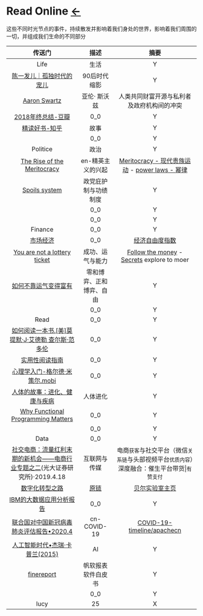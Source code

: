 # Read Online  [←](index.md)

这些不同时光节点的事件，持续散发并影响着我们身处的世界，影响着我们周围的一切，并组成我们生命的不同部分

| 传送门 | 描述 | 摘要 |
|:---:|:---:|:---:|
| Life | 生活 | Y |
| [陈一发儿｜孤独时代的宠儿](https://mp.weixin.qq.com/s?__biz=MzAxMTg0NzYzMg==&mid=2651515956&idx=1&sn=3dab2e8a3f24e35b5f18679c5ab2729f&chksm=80449e8bb733179d65ad47d837754fcb1929d52c1d1b678bd637007dbc39ee0f20518f404a63&mpshare=1&scene=1&srcid=0818cNbUmPxDsfeBKCH3R0Es&key=01cef8d7e5105324a7347ab85b0c19046c4d122052892b1db34f62db42d093a0ea9501a517e3082e53c82e57f0f1f6d6ffefcca23cf1cd63ae5670f8d161befc36b59655aea458647fbea684bc870e71&ascene=0&uin=MTg0NDczMTY4MQ%3D%3D&devicetype=iMac+MacBookAir6%2C1+OSX+OSX+10.10.5+build(14F2109)&version=12020810&nettype=WIFI&fontScale=100&pass_ticket=sSBHjazSJGsth72T2SsuU%2BhOcbt2tjmDf5%2FNqABNlbv5UB%2B19HGZmtycLFpRvNWV) | 90后时代缩影 | Y |
| [Aaron Swartz](https://github.com/AmbroseRen/stanford-cs183-notes/blob/master/docs/a/README.md) | 亚伦· 斯沃兹| 人类共同财富开源与私利者及政府机构间的冲突 |
| [2018年终总结-豆瓣](https://www.douban.com/gallery/topic/35090/) | 0_0 | Y |
| [精读好书-知乎](https://zhuanlan.zhihu.com/c_171297298) | 故事 | Y |
| []() | 0_0 | Y |
| Politice | 政治 | Y |
| [The Rise of the Meritocracy](https://en.wikipedia.org/wiki/The_Rise_of_the_Meritocracy) | en-精英主义的兴起 | [Meritocracy - 现代贵族运动](https://en.wikipedia.org/wiki/Meritocracy) - [power laws - 幂律](https://edgeperspectives.typepad.com/edge_perspectives/2007/05/the_power_of_po.html) |
| [Spoils system](https://en.wikipedia.org/wiki/Spoils_system) | 政党庇护制与功绩制度 | Y |
| []() | 0_0 | Y |
| []() | 0_0 | Y |
| Finance | 0_0 | Y |
| [市场经济](https://zh.wikipedia.org/wiki/%E5%B8%82%E5%9C%BA%E7%BB%8F%E6%B5%8E) | 0_0 | [经济自由度指数](https://zh.wikipedia.org/wiki/%E7%BB%8F%E6%B5%8E%E8%87%AA%E7%94%B1%E5%BA%A6%E6%8C%87%E6%95%B0) |
| [You are not a lottery ticket](https://github.com/AmbroseRen/stanford-cs183-notes/blob/master/docs/a/6.md) | 成功、运气与能力 | [Follow the money](https://github.com/AmbroseRen/stanford-cs183-notes/blob/master/docs/a/7.md) - [Secrets](https://github.com/AmbroseRen/stanford-cs183-notes/blob/master/docs/a/8.md) explore to moer |
| [如何不靠运气变得富有](https://github.com/taosue/how-to-get-rich-without-getting-lucky/blob/master/README.md) | 零和博弈、正和博弈、自由 | Y |
| []() | 0_0 | Y |
| Read | 0_0 | Y |
| [如何阅读一本书.[美]莫提默·J·艾德勒 查尔斯·范多伦](http://www.sssch.net/Admin/ckfinder/userfiles/files/shujixiazai/shujijijin/%E5%A6%82%E4%BD%95%E9%98%85%E8%AF%BB%E4%B8%80%E6%9C%AC%E4%B9%A6.pdf) | 0_0 | Y |
| [实用性阅读指南](http://ebookimg.lorefree.com/assets/file/2019/04/14/172140/%E5%AE%9E%E7%94%A8%E6%80%A7%E9%98%85%E8%AF%BB%E6%8C%87%E5%8D%97.pdf) | 0_0 | Y |
| [心理学入门-格尔德·米策尔.mobi](心理学入门-格尔德·米策尔.mobi) | 0_0 | Y |
| [人体的故事：进化、健康与疾病](https://cdn.jsdelivr.net/gh/AmbroseRen/Picture@master/book/History/%E4%BA%BA%E4%BD%93%E7%9A%84%E6%95%85%E4%BA%8B%20%E8%BF%9B%E5%8C%96%20%E5%81%A5%E5%BA%B7%E4%B8%8E%E7%96%BE%E7%97%85.pdf) | 人体进化 | Y |
| [Why Functional Programming Matters](https://www.cs.kent.ac.uk/people/staff/dat/miranda/whyfp90.pdf) | 0_0 | Y |
| []() | 0_0 | Y |
| Data | 0_0 | Y |
| [社交电商：流量红利末期的新机会——电商行业专题之二](https://pdf.dfcfw.com/pdf/H3_AP201904191320846405_1.pdf?1555662127000.pdf)(光大证券研究所)·2019.4.18 | 互联网与传媒 | 电商`获客`与社交平台（微信`关系链`与头部视频平台`优质内容`）深度融合：催生平台带货\|`有赞支付` |
| [数字化转型之路](https://cdn.jsdelivr.net/gh/AmbroseRen/test@master/Library/Literature/Science/Nokia_Bell_Labs_Consulting_The_rise_of_the_new_collar_worker_White_Paper_EN.pdf) | [原链](https://onestore.nokia.com/asset/210030) | [贝尔实验室主页](https://www.bell-labs.com/) |
| [IBM的大数据应用分析报告](https://www.ibm.com/downloads/cas/ED0JV08Q) | 0_0 | Y |
| [联合国对中国新冠病毒肺炎评估报告•2020.4](https://files.catbox.moe/3kmdal.pdf) | cn-COVID-19 | [COVID-19-timeline/apachecn](https://github.com/apachecn/COVID-19-timeline) |
| [人工智能时代•杰瑞·卡普兰(2015)](https://files.catbox.moe/qyc48c.pdf) | AI | Y |
| [finereport](http://down.finereport.com/website-resources/fr/FineReport-Whitepaper9.pdf) | 帆软报表软件白皮书 | Y |
| []() | 0_0 | Y |
| lucy | 25 | X |

